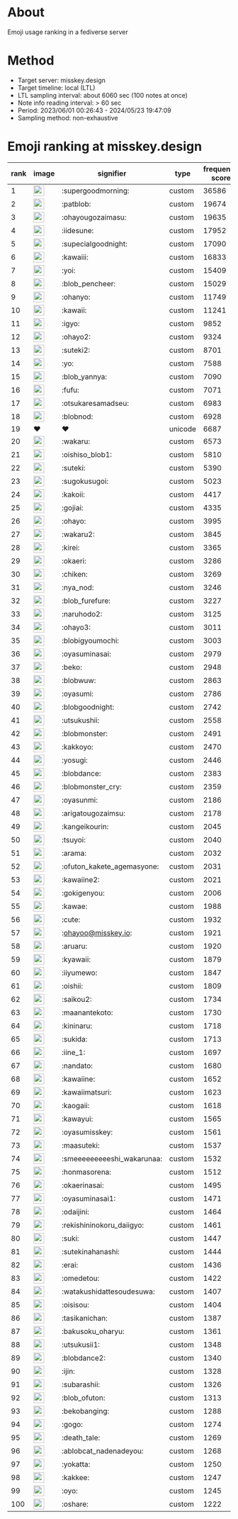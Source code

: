 # About
Emoji usage ranking in a fediverse server

# Method
- Target server: misskey.design
- Target timeline: local (LTL)
- LTL sampling interval: about 6060 sec (100 notes at once)
- Note info reading interval: > 60 sec
- Period: 2023/06/01 00:26:43 - 2024/05/23 19:47:09 
- Sampling method: non-exhaustive

# Emoji ranking at misskey.design

|rank|image|signifier|type|frequency score|
|----|----|----|----|----|
|1|<img height="24" src="https://misskey.design/emoji/supergoodmorning.webp">|:supergoodmorning:|custom|36586|
|2|<img height="24" src="https://misskey.design/emoji/patblob.webp">|:patblob:|custom|19674|
|3|<img height="24" src="https://misskey.design/emoji/ohayougozaimasu.webp">|:ohayougozaimasu:|custom|19635|
|4|<img height="24" src="https://misskey.design/emoji/iidesune.webp">|:iidesune:|custom|17952|
|5|<img height="24" src="https://misskey.design/emoji/supecialgoodnight.webp">|:supecialgoodnight:|custom|17090|
|6|<img height="24" src="https://misskey.design/emoji/kawaiii.webp">|:kawaiii:|custom|16833|
|7|<img height="24" src="https://misskey.design/emoji/yoi.webp">|:yoi:|custom|15409|
|8|<img height="24" src="https://misskey.design/emoji/blob_pencheer.webp">|:blob_pencheer:|custom|15029|
|9|<img height="24" src="https://misskey.design/emoji/ohanyo.webp">|:ohanyo:|custom|11749|
|10|<img height="24" src="https://misskey.design/emoji/kawaii.webp">|:kawaii:|custom|11241|
|11|<img height="24" src="https://misskey.design/emoji/igyo.webp">|:igyo:|custom|9852|
|12|<img height="24" src="https://misskey.design/emoji/ohayo2.webp">|:ohayo2:|custom|9324|
|13|<img height="24" src="https://misskey.design/emoji/suteki2.webp">|:suteki2:|custom|8701|
|14|<img height="24" src="https://misskey.design/emoji/yo.webp">|:yo:|custom|7588|
|15|<img height="24" src="https://misskey.design/emoji/blob_yannya.webp">|:blob_yannya:|custom|7090|
|16|<img height="24" src="https://misskey.design/emoji/fufu.webp">|:fufu:|custom|7071|
|17|<img height="24" src="https://misskey.design/emoji/otsukaresamadseu.webp">|:otsukaresamadseu:|custom|6983|
|18|<img height="24" src="https://misskey.design/emoji/blobnod.webp">|:blobnod:|custom|6928|
|19|❤|❤|unicode|6687|
|20|<img height="24" src="https://misskey.design/emoji/wakaru.webp">|:wakaru:|custom|6573|
|21|<img height="24" src="https://misskey.design/emoji/oishiso_blob1.webp">|:oishiso_blob1:|custom|5810|
|22|<img height="24" src="https://misskey.design/emoji/suteki.webp">|:suteki:|custom|5390|
|23|<img height="24" src="https://misskey.design/emoji/sugokusugoi.webp">|:sugokusugoi:|custom|5023|
|24|<img height="24" src="https://misskey.design/emoji/kakoii.webp">|:kakoii:|custom|4417|
|25|<img height="24" src="https://misskey.design/emoji/gojiai.webp">|:gojiai:|custom|4335|
|26|<img height="24" src="https://misskey.design/emoji/ohayo.webp">|:ohayo:|custom|3995|
|27|<img height="24" src="https://misskey.design/emoji/wakaru2.webp">|:wakaru2:|custom|3845|
|28|<img height="24" src="https://misskey.design/emoji/kirei.webp">|:kirei:|custom|3365|
|29|<img height="24" src="https://misskey.design/emoji/okaeri.webp">|:okaeri:|custom|3286|
|30|<img height="24" src="https://misskey.design/emoji/chiken.webp">|:chiken:|custom|3269|
|31|<img height="24" src="https://misskey.design/emoji/nya_nod.webp">|:nya_nod:|custom|3246|
|32|<img height="24" src="https://misskey.design/emoji/blob_furefure.webp">|:blob_furefure:|custom|3227|
|33|<img height="24" src="https://misskey.design/emoji/naruhodo2.webp">|:naruhodo2:|custom|3125|
|34|<img height="24" src="https://misskey.design/emoji/ohayo3.webp">|:ohayo3:|custom|3011|
|35|<img height="24" src="https://misskey.design/emoji/blobigyoumochi.webp">|:blobigyoumochi:|custom|3003|
|36|<img height="24" src="https://misskey.design/emoji/oyasuminasai.webp">|:oyasuminasai:|custom|2979|
|37|<img height="24" src="https://misskey.design/emoji/beko.webp">|:beko:|custom|2948|
|38|<img height="24" src="https://misskey.design/emoji/blobwuw.webp">|:blobwuw:|custom|2863|
|39|<img height="24" src="https://misskey.design/emoji/oyasumi.webp">|:oyasumi:|custom|2786|
|40|<img height="24" src="https://misskey.design/emoji/blobgoodnight.webp">|:blobgoodnight:|custom|2742|
|41|<img height="24" src="https://misskey.design/emoji/utsukushii.webp">|:utsukushii:|custom|2558|
|42|<img height="24" src="https://misskey.design/emoji/blobmonster.webp">|:blobmonster:|custom|2491|
|43|<img height="24" src="https://misskey.design/emoji/kakkoyo.webp">|:kakkoyo:|custom|2470|
|44|<img height="24" src="https://misskey.design/emoji/yosugi.webp">|:yosugi:|custom|2446|
|45|<img height="24" src="https://misskey.design/emoji/blobdance.webp">|:blobdance:|custom|2383|
|46|<img height="24" src="https://misskey.design/emoji/blobmonster_cry.webp">|:blobmonster_cry:|custom|2359|
|47|<img height="24" src="https://misskey.design/emoji/oyasunmi.webp">|:oyasunmi:|custom|2186|
|48|<img height="24" src="https://misskey.design/emoji/arigatougozaimsu.webp">|:arigatougozaimsu:|custom|2178|
|49|<img height="24" src="https://misskey.design/emoji/kangeikourin.webp">|:kangeikourin:|custom|2045|
|50|<img height="24" src="https://misskey.design/emoji/tsuyoi.webp">|:tsuyoi:|custom|2040|
|51|<img height="24" src="https://misskey.design/emoji/arama.webp">|:arama:|custom|2032|
|52|<img height="24" src="https://misskey.design/emoji/ofuton_kakete_agemasyone.webp">|:ofuton_kakete_agemasyone:|custom|2031|
|53|<img height="24" src="https://misskey.design/emoji/kawaiine2.webp">|:kawaiine2:|custom|2021|
|54|<img height="24" src="https://misskey.design/emoji/gokigenyou.webp">|:gokigenyou:|custom|2006|
|55|<img height="24" src="https://misskey.design/emoji/kawae.webp">|:kawae:|custom|1988|
|56|<img height="24" src="https://misskey.design/emoji/cute.webp">|:cute:|custom|1932|
|57|<img height="24" src="https://misskey.design/emoji/ohayoo.webp">|:ohayoo@misskey.io:|custom|1921|
|58|<img height="24" src="https://misskey.design/emoji/aruaru.webp">|:aruaru:|custom|1920|
|59|<img height="24" src="https://misskey.design/emoji/kyawaii.webp">|:kyawaii:|custom|1879|
|60|<img height="24" src="https://misskey.design/emoji/iiyumewo.webp">|:iiyumewo:|custom|1847|
|61|<img height="24" src="https://misskey.design/emoji/oishii.webp">|:oishii:|custom|1809|
|62|<img height="24" src="https://misskey.design/emoji/saikou2.webp">|:saikou2:|custom|1734|
|63|<img height="24" src="https://misskey.design/emoji/maanantekoto.webp">|:maanantekoto:|custom|1730|
|64|<img height="24" src="https://misskey.design/emoji/kininaru.webp">|:kininaru:|custom|1718|
|65|<img height="24" src="https://misskey.design/emoji/sukida.webp">|:sukida:|custom|1713|
|66|<img height="24" src="https://misskey.design/emoji/iine_1.webp">|:iine_1:|custom|1697|
|67|<img height="24" src="https://misskey.design/emoji/nandato.webp">|:nandato:|custom|1680|
|68|<img height="24" src="https://misskey.design/emoji/kawaiine.webp">|:kawaiine:|custom|1652|
|69|<img height="24" src="https://misskey.design/emoji/kawaiimatsuri.webp">|:kawaiimatsuri:|custom|1623|
|70|<img height="24" src="https://misskey.design/emoji/kaogaii.webp">|:kaogaii:|custom|1618|
|71|<img height="24" src="https://misskey.design/emoji/kawayui.webp">|:kawayui:|custom|1565|
|72|<img height="24" src="https://misskey.design/emoji/oyasumisskey.webp">|:oyasumisskey:|custom|1561|
|73|<img height="24" src="https://misskey.design/emoji/maasuteki.webp">|:maasuteki:|custom|1537|
|74|<img height="24" src="https://misskey.design/emoji/smeeeeeeeeeshi_wakarunaa.webp">|:smeeeeeeeeeshi_wakarunaa:|custom|1532|
|75|<img height="24" src="https://misskey.design/emoji/honmasorena.webp">|:honmasorena:|custom|1512|
|76|<img height="24" src="https://misskey.design/emoji/okaerinasai.webp">|:okaerinasai:|custom|1495|
|77|<img height="24" src="https://misskey.design/emoji/oyasuminasai1.webp">|:oyasuminasai1:|custom|1471|
|78|<img height="24" src="https://misskey.design/emoji/odaijini.webp">|:odaijini:|custom|1464|
|79|<img height="24" src="https://misskey.design/emoji/rekishininokoru_daiigyo.webp">|:rekishininokoru_daiigyo:|custom|1461|
|80|<img height="24" src="https://misskey.design/emoji/suki.webp">|:suki:|custom|1447|
|81|<img height="24" src="https://misskey.design/emoji/sutekinahanashi.webp">|:sutekinahanashi:|custom|1444|
|82|<img height="24" src="https://misskey.design/emoji/erai.webp">|:erai:|custom|1436|
|83|<img height="24" src="https://misskey.design/emoji/omedetou.webp">|:omedetou:|custom|1422|
|84|<img height="24" src="https://misskey.design/emoji/watakushidattesoudesuwa.webp">|:watakushidattesoudesuwa:|custom|1407|
|85|<img height="24" src="https://misskey.design/emoji/oisisou.webp">|:oisisou:|custom|1404|
|86|<img height="24" src="https://misskey.design/emoji/tasikanichan.webp">|:tasikanichan:|custom|1387|
|87|<img height="24" src="https://misskey.design/emoji/bakusoku_oharyu.webp">|:bakusoku_oharyu:|custom|1361|
|88|<img height="24" src="https://misskey.design/emoji/utsukusii1.webp">|:utsukusii1:|custom|1348|
|89|<img height="24" src="https://misskey.design/emoji/blobdance2.webp">|:blobdance2:|custom|1340|
|90|<img height="24" src="https://misskey.design/emoji/ijin.webp">|:ijin:|custom|1328|
|91|<img height="24" src="https://misskey.design/emoji/subarashii.webp">|:subarashii:|custom|1326|
|92|<img height="24" src="https://misskey.design/emoji/blob_ofuton.webp">|:blob_ofuton:|custom|1313|
|93|<img height="24" src="https://misskey.design/emoji/bekobanging.webp">|:bekobanging:|custom|1288|
|94|<img height="24" src="https://misskey.design/emoji/gogo.webp">|:gogo:|custom|1274|
|95|<img height="24" src="https://misskey.design/emoji/death_tale.webp">|:death_tale:|custom|1269|
|96|<img height="24" src="https://misskey.design/emoji/ablobcat_nadenadeyou.webp">|:ablobcat_nadenadeyou:|custom|1268|
|97|<img height="24" src="https://misskey.design/emoji/yokatta.webp">|:yokatta:|custom|1250|
|98|<img height="24" src="https://misskey.design/emoji/kakkee.webp">|:kakkee:|custom|1247|
|99|<img height="24" src="https://misskey.design/emoji/oyo.webp">|:oyo:|custom|1245|
|100|<img height="24" src="https://misskey.design/emoji/oshare.webp">|:oshare:|custom|1222|
